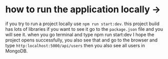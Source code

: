 # how to run the application locally ->

if you try to run a project locally use `npm run start:dev`. this project build has lots of libraries if you want to see it go to the `package.json` file and you will see it. when you go terminal and type npm run start:dev I hope the project opens successfully, you also see that and go to the browser and type `http:localhost:5000/api/users` then you also see all users in MongoDB.

##
